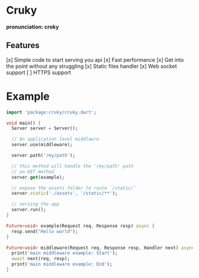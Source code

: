 # Cruky
__pronunciation: croky__

## Features
[x] Simple code to start serving you api
[x] Fast performance
[x] Get into the point without any struggling
[x] Static files handler
[x] Web socket support
[ ] HTTPS support

# Example

```dart
import 'package:cruky/cruky.dart';

void main() {
  Server server = Server();

  // An application level middlawre
  server.use(middleware);

  server.path('/my/path');

  // this method will handle the '/my/path' path
  // on GET method
  server.get(example);

  // expose the assets folder to route `/static/`
  server.static('./assets', '/static/**');

  // serving the app
  server.run();
}

Future<void> example(Request req, Response resp) async {
  resp.send("Hello world");
}

Future<void> middleware(Request req, Response resp, Handler next) async {
  print('main middleware example: Start');
  await next(req, resp);
  print('main middleware example: End');
}

```